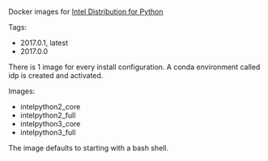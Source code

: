 Docker images for [Intel Distribution for Python](https://software.intel.com/en-us/intel-distribution-for-python)

Tags:

* 2017.0.1, latest
* 2017.0.0

There is 1 image for every install configuration. A conda environment called
idp is created and activated.

Images:

* intelpython2_core
* intelpython2_full
* intelpython3_core
* intelpython3_full

The image defaults to starting with a bash shell.




